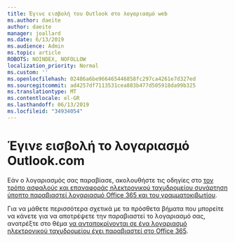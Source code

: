 ```yaml
---
title: Έγινε εισβολή του Outlook στο λογαριασμό web
ms.author: daeite
author: daeite
manager: joallard
ms.date: 6/13/2019
ms.audience: Admin
ms.topic: article
ROBOTS: NOINDEX, NOFOLLOW
localization_priority: Normal
ms.custom: ''
ms.openlocfilehash: 02486a6be966465446858fc297ca4261e7d327ed
ms.sourcegitcommit: ad4257df7113531cea883b477d505918da99b325
ms.translationtype: MT
ms.contentlocale: el-GR
ms.lasthandoff: 06/13/2019
ms.locfileid: "34934054"
---
```

# <a name="outlookcom-account-hacked"></a>Έγινε εισβολή το λογαριασμό Outlook.com

Εάν ο λογαριασμός σας παραβίασε, ακολουθήστε τις οδηγίες στο [τον τρόπο ασφαλούς και επαναφοράς ηλεκτρονικού ταχυδρομείου συνάρτηση ύποπτο παραβιαστεί λογαριασμό Office 365 και του γραμματοκιβωτίου](https://docs.microsoft.com/office365/securitycompliance/responding-to-a-compromised-email-account#how-to-secure-and-restore-email-function-to-a-suspected-compromised-office-365-account-and-mailbox).

Για να μάθετε περισσότερα σχετικά με τα πρόσθετα βήματα που μπορείτε να κάνετε για να αποτρέψετε την παραβιαστεί το λογαριασμό σας, ανατρέξτε στο θέμα [να ανταποκρίνονται σε ένα λογαριασμό ηλεκτρονικού ταχυδρομείου έχει παραβιαστεί στο Office 365](https://docs.microsoft.com/office365/securitycompliance/responding-to-a-compromised-email-account).